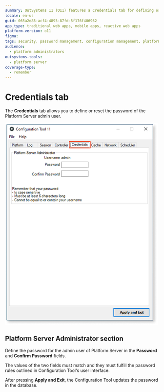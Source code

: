 ```yaml
---
summary: OutSystems 11 (O11) features a Credentials tab for defining or resetting the Platform Server admin user's password.
locale: en-us
guid: 065a2e85-acf4-4895-87fd-5f176f406932
app_type: traditional web apps, mobile apps, reactive web apps
platform-version: o11
figma:
tags: security, password management, configuration management, platform administration, system settings
audience:
  - platform administrators
outsystems-tools:
  - platform server
coverage-type:
  - remember
---
```


# Credentials tab

The **Credentials** tab allows you to define or reset the password of the Platform Server admin user.

![Screenshot of the Credentials tab in the Configuration Tool](images/credentials-tab-ct.png "Credentials tab")

## Platform Server Administrator section

Define the password for the admin user of Platform Server in the **Password** and **Confirm Password** fields.

The values of the two fields must match and they must fulfill the password rules outlined in Configuration Tool's user interface.

After pressing **Apply and Exit**, the Configuration Tool updates the password in the database.
